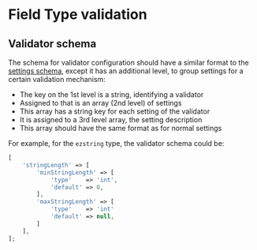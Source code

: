 # Field Type validation

## Validator schema

The schema for validator configuration should have a similar format to the [settings schema](field_type_type_and_value.md#field-type-settings),
except it has an additional level, to group settings for a certain validation mechanism:

- The key on the 1st level is a string, identifying a validator
- Assigned to that is an array (2nd level) of settings
- This array has a string key for each setting of the validator
- It is assigned to a 3rd level array, the setting description
- This array should have the same format as for normal settings

For example, for the `ezstring` type, the validator schema could be:

``` php
[
    'stringLength' => [
        'minStringLength' => [
            'type'    => 'int',
            'default' => 0,
        ],
        'maxStringLength' => [
            'type'    => 'int'
            'default' => null,
        ]
    ],
];
```
